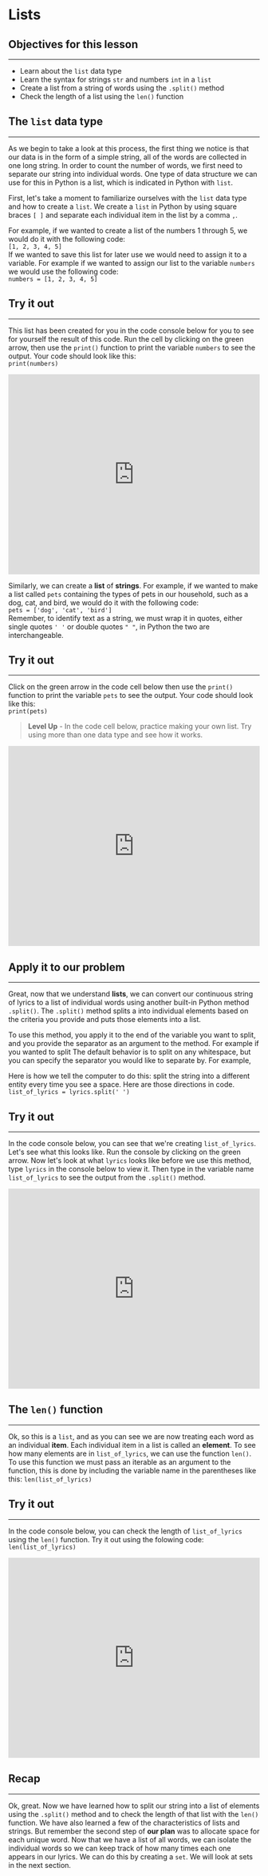 # Lists

## Objectives for this lesson

***

* Learn about the `list` data type
* Learn the syntax for strings `str` and numbers `int` in a `list`
* Create a list from a string of words using the `.split()` method
* Check the length of a list using the `len()` function

## The `list` data type

***

As we begin to take a look at this process, the first thing we notice is that our data is in the form of a simple string, all of the words are collected in one long string. In order to count the number of words, we first need to separate our string into individual words. One type of data structure we can use for this in Python is a list, which is indicated in Python with `list`.  

First, let's take a moment to familiarize ourselves with the `list` data type and how to create a `list`.  We create a `list` in Python by using square braces `[ ]` and separate each individual item in the list by a comma `,`.  

For example, if we wanted to create a list of the numbers 1 through 5, we would do it with the following code:  
`[1, 2, 3, 4, 5]`   
If we wanted to save this list for later use we would need to assign it to a variable. For example if we wanted to assign our list to the variable `numbers` we would use the following code:  
`numbers = [1, 2, 3, 4, 5]`   

## Try it out

***

This list has been created for you in the code console below for you to see for yourself the result of this code.  Run the cell by clicking on the green arrow, then use the `print()` function to print the variable `numbers` to see the output. Your code should look like this:  
`print(numbers)`

<p><iframe src="https://repl.it/@DSExperience/ListofNumbers?lite=true" frameborder="0" width="100%" height="400px"></iframe></p>

Similarly, we can create a **list** of **strings**. For example, if we wanted to make a list called `pets` containing the types of pets in our household, such as a dog, cat, and bird, we would do it with the following code:  
```pets = ['dog', 'cat', 'bird']```  
Remember, to identify text as a string, we must wrap it in quotes, either single quotes `' '` or double quotes `" "`, in Python the two are interchangeable.

## Try it out

***

Click on the green arrow in the code cell below then use the `print()` function to print the variable `pets` to see the output. Your code should look like this:  
`print(pets)`  
>**Level Up** - In the code cell below, practice making your own list.  Try using more than one data type and see how it works.  

<p><iframe src="https://repl.it/@DSExperience/ListofStrings?lite=true" frameborder="0" width="100%" height="400px"></iframe></p>

## Apply it to our problem

***

Great, now that we understand **lists**, we can convert our continuous string of lyrics to a list of individual words using another built-in Python method `.split()`. The `.split()` method splits a into individual elements based on the criteria you provide and puts those elements into a list. 

To use this method, you apply it to the end of the variable you want to split, and you provide the separator as an argument to the method.  For example if you wanted to split The default behavior is to split on any whitespace, but you can specify the separator you would like to separate by.  For example, 

Here is how we tell the computer to do this: split the string into a different entity every time you see a space.  Here are those directions in code.  
```list_of_lyrics = lyrics.split(' ')```

## Try it out
***
In the code console below, you can see that we're creating `list_of_lyrics`. Let's see what this looks like. Run the console by clicking on the green arrow.  Now let's look at what `lyrics` looks like before we use this method, type `lyrics` in the console below to view it.  Then type in the variable name `list_of_lyrics` to see the output from the `.split()` method.

<p><iframe src="https://repl.it/@DSExperience/LyricSplit?lite=true" frameborder="0" width="100%" height="400px"></iframe></p>

## The `len()` function

***

Ok, so this is a `list`, and as you can see we are now treating each word as an individual **item**. Each individual item in a list is called an **element**. To see how many elements are in `list_of_lyrics`, we can use the function `len()`.  To use this function we must pass an iterable as an argument to the function, this is done by including the variable name in the parentheses like this: `len(list_of_lyrics)`  

## Try it out

***

In the code console below, you can check the length of `list_of_lyrics` using the `len()` function.  Try it out using the folowing code:  
```len(list_of_lyrics)```

<p><iframe src="https://repl.it/@DSExperience/LengthLyrics?lite=true" frameborder="0" width="100%" height="400px"></iframe></p>


## Recap

***

Ok, great.  Now we have learned how to split our string into a list of elements using the `.split()` method and to check the length of that list with the `len()` function.  We have also learned a few of the characteristics of lists and strings.  But remember the second step of **our plan** was to allocate space for each unique word. Now that we have a list of all words, we can isolate the individual words so we can keep track of how many times each one appears in our lyrics.  We can do this by creating a `set`.  We will look at sets in the next section.